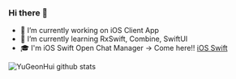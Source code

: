 ### Hi there 👋
- 🔭 I’m currently working on iOS Client App
- 🌱 I’m currently learning RxSwift, Combine, SwiftUI
- :mortar_board: I'm iOS Swift Open Chat Manager -> Come here!! [iOS Swift](https://ios-swift.notion.site/iOS-Swift-8054f9ce4e4d4f96960a7058abcc3cd8) 

![YuGeonHui github stats](https://github-readme-stats.vercel.app/api?username=YuGeonHui&show_icons=true&theme=radical)
